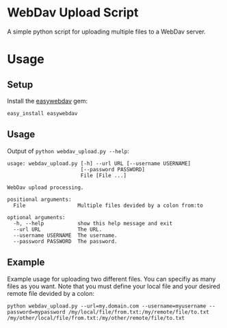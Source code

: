 # WebDav Upload Script

A simple python script for uploading multiple files to a WebDav server.

# Usage

## Setup

Install the [easywebdav](https://github.com/amnong/easywebdav) gem:

```
easy_install easywebdav
```

## Usage

Output of `python webdav_upload.py --help`:

```
usage: webdav_upload.py [-h] --url URL [--username USERNAME]
                        [--password PASSWORD]
                        File [File ...]

WebDav upload processing.

positional arguments:
  File                 Multiple files devided by a colon from:to

optional arguments:
  -h, --help           show this help message and exit
  --url URL            The URL.
  --username USERNAME  The username.
  --password PASSWORD  The password.
```

## Example

Example usage for uploading two different files. You can specifiy as many files as you want. Note that you must define your local file and your desired remote file devided by a colon:

```
python webdav_upload.py --url=my.domain.com --username=myusername --password=mypassword /my/local/file/from.txt:/my/remote/file/to.txt /my/other/local/file/from.txt:/my/other/remote/file/to.txt
```
